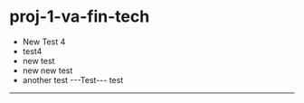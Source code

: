 # proj-1-va-fin-tech

* New Test 4
* test4
* new test
* new new test
* another test
---Test---
test
---

